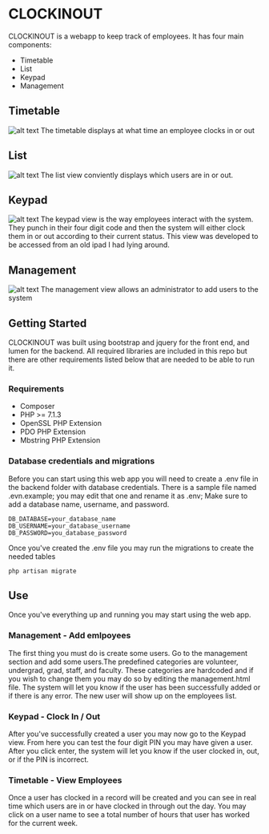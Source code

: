 # CLOCKINOUT
CLOCKINOUT is a webapp to keep track of employees. It has four main components:
- Timetable
- List
- Keypad
- Management

## Timetable
![alt text](https://i.imgur.com/UHDDmTA.png)
The timetable displays at what time an employee clocks in or out

## List
![alt text](https://i.imgur.com/OlVLYHP.png)
The list view conviently displays which users are in or out.

## Keypad
![alt text](https://i.imgur.com/na7o7cu.png)
The keypad view is the way employees interact with the system. They punch in their four digit code and then the system will either clock them in or out according to their current status. This view was developed to be accessed from an old ipad I had lying around. 

## Management
![alt text](https://i.imgur.com/3z5wTY8.png)
The management view allows an administrator to add users to the system

## Getting Started
CLOCKINOUT was built using bootstrap and jquery for the front end, and lumen for the backend. All required libraries are included in this repo but there are other requirements listed below that are needed to be able to run it.

### Requirements
- Composer
- PHP >= 7.1.3
- OpenSSL PHP Extension
- PDO PHP Extension
- Mbstring PHP Extension

### Database credentials and migrations
Before you can start using this web app you will need to create a .env file in the backend folder with database credentials. There is a sample file named .evn.example; you may edit that one and rename it as .env; Make sure to add a database name, username, and password.
```
DB_DATABASE=your_database_name
DB_USERNAME=your_database_username
DB_PASSWORD=you_database_password
```
Once you've created the .env file you may run the migrations to create the needed tables
```
php artisan migrate
```

## Use
Once you've everything up and running you may start using the web app.
### Management - Add emlpoyees
The first thing you must do is create some users. Go to the management section and add some users.The predefined categories are volunteer, undergrad, grad, staff, and faculty. These categories are hardcoded and if you wish to change them you may do so by editing the management.html file.
The system will let you know if the user has been successfully added or if there is any error. The new user will show up on the employees list.

### Keypad - Clock In / Out
After you've successfully created a user you may now go to the Keypad view. From here you can test the four digit PIN you may have given a user. After you click enter, the system will let you know if the user clocked in, out, or if the PIN is incorrect.

### Timetable - View Employees
Once a user has clocked in a record will be created and you can see in real time which users are in or have clocked in through out the day. You may click on a user name to see a total number of hours that user has worked for the current week.
